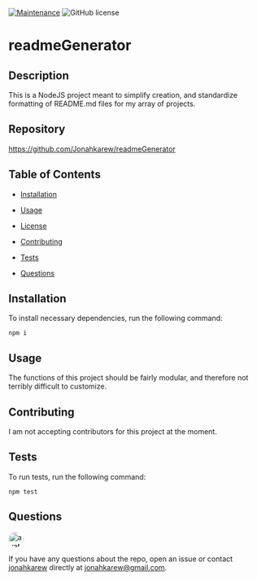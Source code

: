 
[![Maintenance](https://img.shields.io/badge/Maintained%3F-yes-green.svg)](https://GitHub.com/Naereen/StrapDown.js/graphs/commit-activity)
![GitHub license](https://img.shields.io/badge/license-MIT-blue.svg)

# readmeGenerator


## Description

This is a NodeJS project meant to simplify creation, and standardize formatting of README.md files for my array of projects.

## Repository
https://github.com/Jonahkarew/readmeGenerator

## Table of Contents 

* [Installation](#installation)

* [Usage](#usage)

* [License](#license)

* [Contributing](#contributing)

* [Tests](#tests)

* [Questions](#questions)

## Installation

To install necessary dependencies, run the following command:

```
npm i
```

## Usage

The functions of this project should be fairly modular, and therefore not terribly difficult to customize.


  
## Contributing

I am not accepting contributors for this project at the moment.

## Tests

To run tests, run the following command:

```
npm test
```

## Questions

<img src="https://avatars2.githubusercontent.com/u/44814987?v=4" alt="avatar" style="border-radius: 16px" width="30" />

If you have any questions about the repo, open an issue or contact [jonahkarew](https://github.com/Jonahkarew) directly at jonahkarew@gmail.com.

    